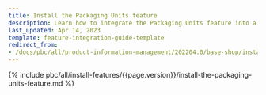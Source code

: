 ```yaml
---
title: Install the Packaging Units feature
description: Learn how to integrate the Packaging Units feature into a Spryker project.
last_updated: Apr 14, 2023
template: feature-integration-guide-template
redirect_from: 
- /docs/pbc/all/product-information-management/202204.0/base-shop/install-and-upgrade/install-features/install-the-packaging-units-feature.html
---
```


{% include pbc/all/install-features/{{page.version}}/install-the-packaging-units-feature.md %} <!-- To edit, see /_includes/pbc/all/install-features/202311.0/install-the-packaging-units-feature.md -->